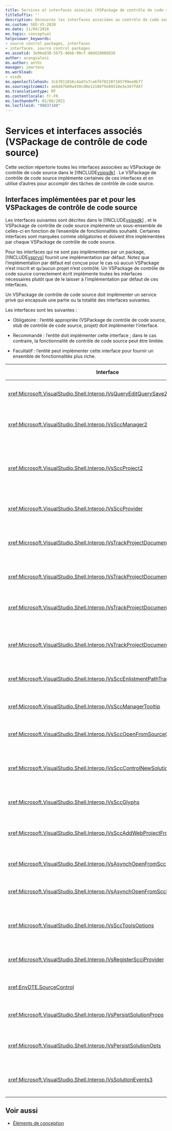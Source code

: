 ```yaml
---
title: Services et interfaces associés (VSPackage de contrôle de code source)
titleSuffix: ''
description: Découvrez les interfaces associées au contrôle de code source dans le kit de développement logiciel (SDK) Visual Studio. Le package implémente certaines interfaces et utilise d’autres pour le contrôle de code source.
ms.custom: SEO-VS-2020
ms.date: 11/04/2016
ms.topic: conceptual
helpviewer_keywords:
- source control packages, interfaces
- interfaces, source control packages
ms.assetid: 3e96e838-5675-46bb-99cf-40d420086038
author: acangialosi
ms.author: anthc
manager: jmartens
ms.workload:
- vssdk
ms.openlocfilehash: 3cb7811816c4ad7a7ca6f6f0220f185799ee8b77
ms.sourcegitcommit: ae6d47b09a439cd0e13180f5e89510e3e347fd47
ms.translationtype: MT
ms.contentlocale: fr-FR
ms.lasthandoff: 02/08/2021
ms.locfileid: "99837188"
---
```

# <a name="related-services-and-interfaces-source-control-vspackage"></a>Services et interfaces associés (VSPackage de contrôle de code source)

Cette section répertorie toutes les interfaces associées au VSPackage de contrôle de code source dans le [!INCLUDE[vsipsdk](../../extensibility/includes/vsipsdk_md.md)] . Le VSPackage de contrôle de code source implémente certaines de ces interfaces et en utilise d’autres pour accomplir des tâches de contrôle de code source.

## <a name="interfaces-implemented-by-and-for-source-control-vspackages"></a>Interfaces implémentées par et pour les VSPackages de contrôle de code source

 Les interfaces suivantes sont décrites dans le [!INCLUDE[vsipsdk](../../extensibility/includes/vsipsdk_md.md)] , et le VSPackage de contrôle de code source implémente un sous-ensemble de celles-ci en fonction de l’ensemble de fonctionnalités souhaité. Certaines interfaces sont marquées comme obligatoires et doivent être implémentées par chaque VSPackage de contrôle de code source.

 Pour les interfaces qui ne sont pas implémentées par un package, [!INCLUDE[vsprvs](../../code-quality/includes/vsprvs_md.md)] fournit une implémentation par défaut. Notez que l’implémentation par défaut est conçue pour le cas où aucun VSPackage n’est inscrit et qu’aucun projet n’est contrôlé. Un VSPackage de contrôle de code source correctement écrit implémente toutes les interfaces nécessaires plutôt que de le laisser à l’implémentation par défaut de ces interfaces.

 Un VSPackage de contrôle de code source doit implémenter un service privé qui encapsule une partie ou la totalité des interfaces suivantes.

 Les interfaces sont les suivantes :

- Obligatoire : l’entité appropriée (VSPackage de contrôle de code source, stub de contrôle de code source, projet) doit implémenter l’interface.

- Recommandé : l’entité doit implémenter cette interface ; dans le cas contraire, la fonctionnalité de contrôle de code source peut être limitée.

- Facultatif : l’entité peut implémenter cette interface pour fournir un ensemble de fonctionnalités plus riche.

| Interface | Objectif | Implémenté par | Applique? |
| - | - |--------------------------|-------------|
| <xref:Microsoft.VisualStudio.Shell.Interop.IVsQueryEditQuerySave2> | Les éditeurs appellent cette interface avant de modifier ou d’enregistrer un fichier. Le VSPackage de contrôle de code source peut extraire le fichier ou refuser l’opération en cas d’échec de l’extraction. | VSPackage de contrôle de code source | Recommandé |
| <xref:Microsoft.VisualStudio.Shell.Interop.IVsSccManager2> | Cette interface fournit des fonctionnalités de contrôle de code source de base pour les projets, telles que l’inscription et l’annulation de l’inscription de projets avec le contrôle de code source et la prise en charge des glyphes de contrôle de code source de base. | VSPackage de contrôle de code source | Obligatoire |
| <xref:Microsoft.VisualStudio.Shell.Interop.IVsSccProject2> | Cette interface est obtenue à l' <xref:Microsoft.VisualStudio.Shell.Interop.IVsHierarchy> aide de la <xref:System.Runtime.InteropServices.Marshal.QueryInterface%2A> fonction, ou simplement en effectuant un cast de l’objet qui implémente `IVsHierarchy` `IVsSccProject2` . Elle est utilisée pour obtenir les fichiers sous contrôle de code source dans un projet ou pour informer le projet de l’État ou de l’emplacement du contrôle de code source actuel. | Project | Obligatoire |
| <xref:Microsoft.VisualStudio.Shell.Interop.IVsSccProvider> | Le module d’intégration utilise cette interface pour définir le VSPackage actif actuel. | VSPackage de contrôle de code source | Obligatoire |
| <xref:Microsoft.VisualStudio.Shell.Interop.IVsTrackProjectDocuments2> | Cette interface est basée sur un modèle d’abonnement. Tout VSPackage peut signaler qu’il souhaite recevoir des événements de document et être avisé par le Shell sur les événements qui sont sur le lieu de se produire. Elle est implémentée et gérée par [!INCLUDE[vsprvs](../../code-quality/includes/vsprvs_md.md)] qui, à son tour, passe les événements implémentant le `IVsTrackProjectDocumentsEvents2` au VSPackage. | Stub de contrôle de code source | Obligatoire |
| <xref:Microsoft.VisualStudio.Shell.Interop.IVsTrackProjectDocuments3> | Cette interface fournit le traitement par lots, les opérations de lecture/écriture synchronisées et une `OnQueryAddFiles` méthode avancée. | Stub de contrôle de code source | Obligatoire |
| <xref:Microsoft.VisualStudio.Shell.Interop.IVsTrackProjectDocumentsEvents2> | Les **Explorateur de solutions** et les projets appellent cette interface lorsque de nouveaux fichiers sont ajoutés aux projets, ou lorsque des fichiers et des dossiers sont renommés ou supprimés de projets. Le VSPackage de contrôle de code source peut extraire le fichier projet ou annuler l’opération. | VSPackage de contrôle de code source | Recommandé |
| <xref:Microsoft.VisualStudio.Shell.Interop.IVsTrackProjectDocumentsEvents3> | Les **Explorateur de solutions** et les projets appellent cette interface en réponse aux appels effectués aux méthodes de l’interface IVstrackProjectDocuments3. Le VSPackage de contrôle de code source peut suivre des opérations par lots, synchroniser des opérations de lecture/écriture et utiliser une méthode plus avancée `OnQueryAddFiles` . | VSPackage de contrôle de code source | Recommandé |
| <xref:Microsoft.VisualStudio.Shell.Interop.IVsSccEnlistmentPathTranslation> | Cette interface fournit la prise en charge de la gestion de l’inscription pour les projets Web. | VSPackage de contrôle de code source | Recommandé |
| <xref:Microsoft.VisualStudio.Shell.Interop.IVsSccManagerTooltip> | Cette interface est utilisée pour récupérer des info-bulles pour les fichiers sous contrôle de code source dans les projets. | VSPackage de contrôle de code source | Facultatif |
| <xref:Microsoft.VisualStudio.Shell.Interop.IVsSccOpenFromSourceControl> | Cette interface fournit la prise en charge de l’extension d’espace de noms. | VSPackage de contrôle de code source | Facultatif |
| <xref:Microsoft.VisualStudio.Shell.Interop.IVsSccControlNewSolution> | Le VSPackage utilise cette interface pour intégrer une extension d’espace de noms dans les boîtes **de dialogue Nouveau**, **ouvrir** ou **Enregistrer** . Par conséquent, les projets peuvent être automatiquement ajoutés au contrôle de code source lors de la création ou ajoutés au contrôle de code source lorsqu’une opération d’enregistrement est en vigueur. | VSPackage de contrôle de code source | Facultatif |
| <xref:Microsoft.VisualStudio.Shell.Interop.IVsSccGlyphs> | Le VSPackage utilise cette interface pour définir des glyphes supplémentaires en tant que glyphes de contrôle de code source pour les nœuds dans **Explorateur de solutions**. | VSPackage de contrôle de code source | Facultatif |
| <xref:Microsoft.VisualStudio.Shell.Interop.IVsSccAddWebProjectFromSourceControl> | La boîte de dialogue **Ajouter** pour les projets Web utilise cette interface. Il fournit des méthodes pour rechercher un emplacement de contrôle de code source et pour ouvrir un projet Web précédemment ajouté dans le référentiel de contrôle de code source à cet emplacement. | VSPackage de contrôle de code source | Recommandé |
| <xref:Microsoft.VisualStudio.Shell.Interop.IVsAsynchOpenFromScc> | Cette interface fournit la prise en charge du chargement asynchrone (arrière-plan) des projets à partir du contrôle de code source. | VSPackage de contrôle de code source | Facultatif |
| <xref:Microsoft.VisualStudio.Shell.Interop.IVsAsynchOpenFromSccProjectEvents> | Cette interface permet aux projets de suivre la progression du chargement asynchrone initié par <xref:Microsoft.VisualStudio.Shell.Interop.IVsAsynchOpenFromScc> . | Project | Facultatif |
| <xref:Microsoft.VisualStudio.Shell.Interop.IVsSccToolsOptions> | Cette interface permet à l’IDE d’interroger le VSPackage de contrôle de code source actif. L’IDE interroge la valeur des paramètres de contrôle de code source qui ont une signification même lorsqu’aucun VSPackage de contrôle de code source actif n’est inscrit. Cette interface est implémentée et gérée par [!INCLUDE[vsprvs](../../code-quality/includes/vsprvs_md.md)] . | Stub de contrôle de code source | Obligatoire |
| <xref:Microsoft.VisualStudio.Shell.Interop.IVsRegisterScciProvider> | Cette interface est utilisée pour inscrire le VSPackage de contrôle de code source. | Stub de contrôle de code source | Obligatoire |
| <xref:EnvDTE.SourceControl> | Cette interface est utilisée dans Automation. Par conséquent, elle expose uniquement les fonctions qui peuvent être exécutées sans afficher d’interface utilisateur. | VSPackage de contrôle de code source | Facultatif |
| <xref:Microsoft.VisualStudio.Shell.Interop.IVsPersistSolutionProps> | Cette interface est utilisée pour enregistrer les paramètres de contrôle de code source dans le fichier solution (. sln). Les paramètres incluent l’emplacement du contrôle de code source et les indicateurs d’État du contrôle de code source. | VSPackage de contrôle de code source | Recommandé |
| <xref:Microsoft.VisualStudio.Shell.Interop.IVsPersistSolutionOpts> | Cette interface est utilisée pour enregistrer les paramètres de contrôle de code source dans le fichier d’options de solution (. suo). Cela peut inclure des paramètres de contrôle de code source spécifiques à l’utilisateur, tels que l’emplacement d’inscription de l’utilisateur actuel. | VSPackage de contrôle de code source | Recommandé |
| <xref:Microsoft.VisualStudio.Shell.Interop.IVsSolutionEvents3> | Cette interface permet de surveiller les événements afin d’effectuer des opérations telles que l’archivage des fichiers projet avant la fermeture de solutions ou l’obtention de nouveaux fichiers à partir du contrôle de code source lors de l’ouverture d’un projet. | VSPackage de contrôle de code source | Recommandé |

## <a name="see-also"></a>Voir aussi
- [Éléments de conception](../../extensibility/internals/source-control-vspackage-design-elements.md)
